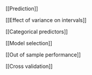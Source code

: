 [[Prediction]]

[[Effect of variance on intervals]]

[[Categorical predictors]]

[[Model selection]]

[[Out of sample performance]]

[[Cross validation]]
